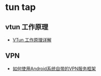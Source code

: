 # tun tap

## vtun 工作原理

* [VTun 工作原理详解](http://blog.csdn.net/tycoon1988/article/details/38366023)

## VPN

* [如何使用Android系统自带的VPN服务框架](http://blog.csdn.net/roland_sun/article/details/46337171)
